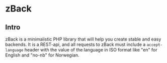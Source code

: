 # zBack

## Intro
zBack is a minimalistic PHP library that will help you create stable and easy backends.
It is a REST-api, and all requests to zBack must include a `accept-language` header with
the value of the language in ISO format like "en" for English and "no-nb" for Norwegian.